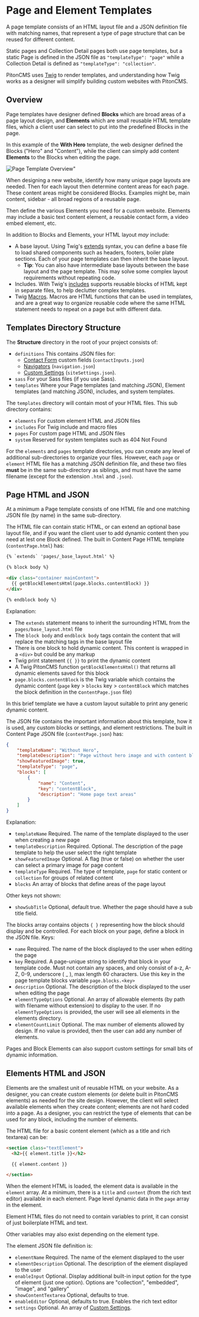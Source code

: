 # Page and Element Templates
A page template consists of an HTML layout file and a JSON definition file with matching names, that represent a type of page structure that can be reused for different content.

Static pages and Collection Detail pages both use page templates, but a static Page is defined in the JSON file as `"templateType": "page"` while a Collection Detail is defined as `"templateType": "collection"`.

PitonCMS uses [Twig](https://twig.symfony.com/doc/3.x/) to render templates, and understanding how Twig works as a designer will simplify building custom websites with PitonCMS.

## Overview
Page templates have designer defined **Blocks** which are broad areas of a page layout design, and **Elements** which are small reusable HTML template files, which a client user can select to put into the predefined Blocks in the page.

In this example of the **With Hero** template, the web designer defined the Blocks ("Hero" and "Content"), while the client can simply add content **Elements** to the Blocks when editing the page.

![Page Template Overview"](/admin/img/support/pageBlockElementOverview.png)

When designing a new website, identify how many unique page layouts are needed. Then for each layout then determine content areas for each page. These content areas might be considered Blocks. Examples might be, main content, sidebar - all broad regions of a reusable page.

Then define the various Elements you need for a custom website. Elements may include a basic text content element, a reusable contact form, a video embed element, etc.

In addition to Blocks and Elements, your HTML layout _may_ include:

* A base layout. Using Twig's [extends](https://twig.symfony.com/doc/3.x/tags/extends.html) syntax, you can define a base file to load shared components such as headers, footers, boiler plate sections. Each of your page templates can then inherit the base layout.
  * **Tip**: You can also have intermediate base layouts between the base layout and the page template. This may solve some complex layout requirements without repeating code.
* Includes. With Twig's [includes](https://twig.symfony.com/doc/3.x/functions/include.html) supports reusable blocks of HTML kept in separate files, to help declutter complex templates.
* Twig [Macros](https://twig.symfony.com/doc/3.x/tags/macro.html). Macros are HTML functions that can be used in templates, and are a great way to organize reusable code where the same HTML statement needs to repeat on a page but with different data.

## Templates Directory Structure
The **Structure** directory in the root of your project consists of:

* `definitions` This contains JSON files for:
  * [Contact Form](/admin/support/designer/contact) custom fields (`contactInputs.json`)
  * [Navigators](/admin/support/designer/navigation) (`navigation.json`)
  * [Custom Settings](/admin/support/designer/settings) (`siteSettings.json`).
* `sass` For your Sass files (if you use Sass).
* `templates` Where your Page templates (and matching JSON), Element templates (and matching JSON), includes, and system templates.

The `templates` directory will contain most of your HTML files. This sub directory contains:

* `elements` For custom element HTML and JSON files
* `includes` For Twig include and macro files
* `pages` For custom page HTML and JSON files
* `system` Reserved for system templates such as 404 Not Found

For the `elements` and `pages` template directories, you can create any level of additional sub-directories to organize your files. However, each `page` or `element` HTML file has a matching JSON definition file, and these two files **must** be in the same sub-directory as siblings, and must have the same filename (except for the extension `.html` and `.json`).

## Page HTML and JSON
At a minimum a Page template consists of one HTML file and one matching JSON file (by name) in the same sub-directory.

The HTML file can contain static HTML, or can extend an optional base layout file, and if you want the client user to add dynamic content then you need at lest one Block defined. The built in Content Page HTML template (`contentPage.html`) has:

```html
{% `extends` 'pages/_base_layout.html' %}

{% block body %}

<div class="container mainContent">
  {{ getBlockElementsHtml(page.blocks.contentBlock) }}
</div>

{% endblock body %}
```

Explanation:
* The `extends` statement means to inherit the surrounding HTML from the `pages/base_layout.html` file
* The `block body` and `endblock body` tags contain the content that will replace the matching tags in the base layout file
* There is one block to hold dynamic content. This content is wrapped in a `<div>` but could be any markup
* Twig print statement `{{ }}` to print the dynamic content
* A Twig PitonCMS function `getBlockElementsHtml()` that returns all dynamic elements saved for this block
* `page.blocks.contentBlock` is the Twig variable which contains the dynamic content (`page` key > `blocks` key > `contentBlock` which matches the block definition in the c`ontentPage.json` file)

In this brief template we have a custom layout suitable to print any generic dynamic content.

The JSON file contains the important information about this template, how it is used, any custom blocks or settings, and element restrictions. The built in Content Page JSON file (`contentPage.json`) has:

```json
{
    "templateName": "Without Hero",
    "templateDescription": "Page without hero image and with content blocks.",
    "showFeaturedImage": true,
    "templateType": "page",
    "blocks": [
        {
            "name": "Content",
            "key": "contentBlock",
            "description": "Home page text areas"
        }
    ]
}
```

Explanation:
* `templateName` Required. The name of the template displayed to the user when creating a new page
* `templateDescription` Required. Optional. The description of the page template to help the user select the right template
* `showFeaturedImage` Optional. A flag (true or false) on whether the user can select a primary image for page content
* `templateType` Required. The type of template, `page` for static content or `collection` for groups of related content
* `blocks` An array of blocks that define areas of the page layout

Other keys not shown:
* `showSubTitle` Optional, default true. Whether the page should have a sub title field.

The blocks array contains objects `{ }` representing how the block should display and be controlled. For each block on your page, define a block in the JSON file. Keys:

* `name` Required. The name of the block displayed to the user when editing the page
* `key` Required. A page-unique string to identify that block in your template code. Must not contain any spaces, and only consist of a-z, A-Z, 0-9, underscore ( _ ), max length 60 characters. Use this key in the page template blocks variable `page.blocks.<key>`
* `description` Optional. The description of the block displayed to the user when editing the page
* `elementTypeOptions` Optional. An array of allowable elements (by path with filename without extension) to display to the user. If no `elementTypeOptions` is provided, the user will see all elements in the elements directory.
* `elementCountLimit` Optional. The max number of elements allowed by design. If no value is provided, then the user can add any number of elements.

Pages and Block Elements can also support custom settings for small bits of dynamic information.

## Elements HTML and JSON
Elements are the smallest unit of reusable HTML on your website. As a designer, you can create custom elements (or delete built in PitonCMS elements) as needed for the site design. However, the client will select available elements when they create content; elements are not hard coded into a page. As a designer, you can restrict the type of elements that can be used for any block, including the number of elements.

The HTML file for a basic content element (which as a title and rich textarea) can be:

```html
<section class="textElement">
  <h2>{{ element.title }}</h2>

  {{ element.content }}

</section>
```

When the element HTML is loaded, the element data is available in the `element` array. At a minimum, there is a `title` and `content` (from the rich text editor) available in each element. Page level dynamic data in the `page` array in the element.

Element HTML files do not need to contain variables to print, it can consist of just boilerplate HTML and text.

Other variables may also exist depending on the element type.

The element JSON file definition is:

* `elementName` Required. The name of the element displayed to the user
* `elementDescription` Optional. The description of the element displayed to the user
* `enableInput` Optional. Display additional built-in input option for the type of element (just one option). Options are "collection", "embedded", "image", and "gallery"
* `showContentTextarea` Optional, defaults to true.
* `enableEditor` Optional, defaults to true. Enables the rich text editor
* `settings` Optional. An array of [Custom Settings](/admin/support/designer/settings).

